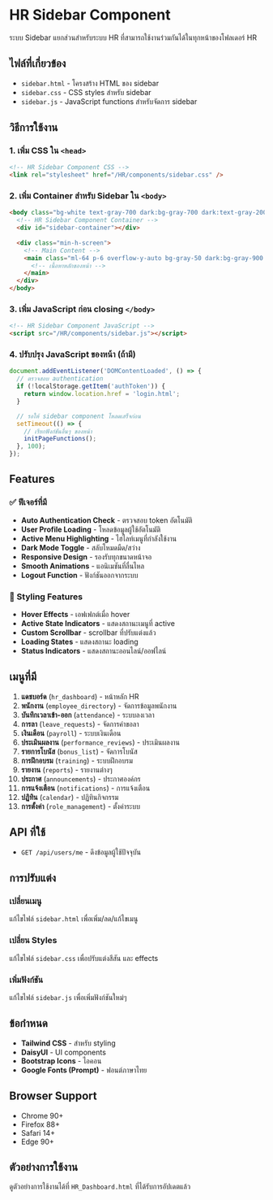 # HR Sidebar Component

ระบบ Sidebar แยกส่วนสำหรับระบบ HR ที่สามารถใช้งานร่วมกันได้ในทุกหน้าของโฟลเดอร์ HR

## ไฟล์ที่เกี่ยวข้อง

- `sidebar.html` - โครงสร้าง HTML ของ sidebar
- `sidebar.css` - CSS styles สำหรับ sidebar
- `sidebar.js` - JavaScript functions สำหรับจัดการ sidebar

## วิธีการใช้งาน

### 1. เพิ่ม CSS ใน `<head>`

```html
<!-- HR Sidebar Component CSS -->
<link rel="stylesheet" href="/HR/components/sidebar.css" />
```

### 2. เพิ่ม Container สำหรับ Sidebar ใน `<body>`

```html
<body class="bg-white text-gray-700 dark:bg-gray-700 dark:text-gray-200">
  <!-- HR Sidebar Component Container -->
  <div id="sidebar-container"></div>
  
  <div class="min-h-screen">
    <!-- Main Content -->
    <main class="ml-64 p-6 overflow-y-auto bg-gray-50 dark:bg-gray-900 transition-all duration-300" id="mainContent">
      <!-- เนื้อหาหลักของหน้า -->
    </main>
  </div>
</body>
```

### 3. เพิ่ม JavaScript ก่อน closing `</body>`

```html
<!-- HR Sidebar Component JavaScript -->
<script src="/HR/components/sidebar.js"></script>
```

### 4. ปรับปรุง JavaScript ของหน้า (ถ้ามี)

```javascript
document.addEventListener('DOMContentLoaded', () => {
  // ตรวจสอบ authentication
  if (!localStorage.getItem('authToken')) {
    return window.location.href = 'login.html';
  }

  // รอให้ sidebar component โหลดเสร็จก่อน
  setTimeout(() => {
    // เรียกฟังก์ชันอื่นๆ ของหน้า
    initPageFunctions();
  }, 100);
});
```

## Features

### ✅ ฟีเจอร์ที่มี

- **Auto Authentication Check** - ตรวจสอบ token อัตโนมัติ
- **User Profile Loading** - โหลดข้อมูลผู้ใช้อัตโนมัติ
- **Active Menu Highlighting** - ไฮไลท์เมนูที่กำลังใช้งาน
- **Dark Mode Toggle** - สลับโหมดมืด/สว่าง
- **Responsive Design** - รองรับทุกขนาดหน้าจอ
- **Smooth Animations** - แอนิเมชันที่ลื่นไหล
- **Logout Function** - ฟังก์ชันออกจากระบบ

### 🎨 Styling Features

- **Hover Effects** - เอฟเฟกต์เมื่อ hover
- **Active State Indicators** - แสดงสถานะเมนูที่ active
- **Custom Scrollbar** - scrollbar ที่ปรับแต่งแล้ว
- **Loading States** - แสดงสถานะ loading
- **Status Indicators** - แสดงสถานะออนไลน์/ออฟไลน์

## เมนูที่มี

1. **แดชบอร์ด** (`hr_dashboard`) - หน้าหลัก HR
2. **พนักงาน** (`employee_directory`) - จัดการข้อมูลพนักงาน
3. **บันทึกเวลาเข้า-ออก** (`attendance`) - ระบบลงเวลา
4. **การลา** (`leave_requests`) - จัดการคำขอลา
5. **เงินเดือน** (`payroll`) - ระบบเงินเดือน
6. **ประเมินผลงาน** (`performance_reviews`) - ประเมินผลงาน
7. **รายการโบนัส** (`bonus_list`) - จัดการโบนัส
8. **การฝึกอบรม** (`training`) - ระบบฝึกอบรม
9. **รายงาน** (`reports`) - รายงานต่างๆ
10. **ประกาศ** (`announcements`) - ประกาศองค์กร
11. **การแจ้งเตือน** (`notifications`) - การแจ้งเตือน
12. **ปฏิทิน** (`calendar`) - ปฏิทินกิจกรรม
13. **การตั้งค่า** (`role_management`) - ตั้งค่าระบบ

## API ที่ใช้

- `GET /api/users/me` - ดึงข้อมูลผู้ใช้ปัจจุบัน

## การปรับแต่ง

### เปลี่ยนเมนู

แก้ไขไฟล์ `sidebar.html` เพื่อเพิ่ม/ลด/แก้ไขเมนู

### เปลี่ยน Styles

แก้ไขไฟล์ `sidebar.css` เพื่อปรับแต่งสีสัน และ effects

### เพิ่มฟังก์ชัน

แก้ไขไฟล์ `sidebar.js` เพื่อเพิ่มฟังก์ชันใหม่ๆ

## ข้อกำหนด

- **Tailwind CSS** - สำหรับ styling
- **DaisyUI** - UI components
- **Bootstrap Icons** - ไอคอน
- **Google Fonts (Prompt)** - ฟอนต์ภาษาไทย

## Browser Support

- Chrome 90+
- Firefox 88+
- Safari 14+
- Edge 90+

## ตัวอย่างการใช้งาน

ดูตัวอย่างการใช้งานได้ที่ `HR_Dashboard.html` ที่ได้รับการอัปเดตแล้ว
